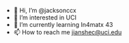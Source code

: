 - 👋 Hi, I’m @jacksonccx
- 👀 I’m interested in UCI
- 🌱 I’m currently learning In4matx 43
- 📫 How to reach me jianshec@uci.edu


<!---
jacksonccx/jacksonccx is a ✨ special ✨ repository because its `README.md` (this file) appears on your GitHub profile.
You can click the Preview link to take a look at your changes.
--->

